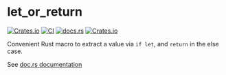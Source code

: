 # let_or_return

[![Crates.io](https://img.shields.io/crates/v/let_or_return)](https://crates.io/crates/let_or_return)
[![CI](https://img.shields.io/github/actions/workflow/status/mic006/let_or_return/ci.yml?branch=main)](https://github.com/mic006/let_or_return)
[![docs.rs](https://docs.rs/let_or_return/badge.svg)](https://docs.rs/let_or_return/)
[![Crates.io](https://img.shields.io/crates/l/let_or_return)](https://crates.io/crates/let_or_return)

Convenient Rust macro to extract a value via `if let`, and `return` in the else case.

See [doc.rs documentation](https://docs.rs/let_or_return)